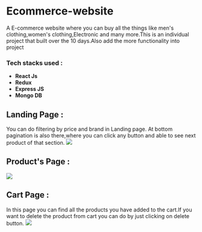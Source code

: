 # Ecommerce-website
A E-commerce website where you can buy all the things like men's clothing,women's clothing,Electronic and many more.This is an individual project that built over the 10 days.Also add the more functionality into project
​
### Tech stacks used :

*  **React Js** 
*  **Redux** 
*  **Express JS**
*  **Mongo DB**

## Landing Page :
You can do filtering by price and brand in Landing page.
At bottom pagination is also there,where you can click any button and able to see next product of that section.
<img src="https://drive.google.com/file/d/1wYDnUXC0Q8mt2D_ROuwi5cYT7Ysb7tjE/view?usp=sharing">


## Product's Page :
<img src="https://drive.google.com/file/d/1-HxAHq5TTsENhwQe_rjQSVLN27zpHDqk/view?usp=sharing">



## Cart Page :
In this page you can find all the products you have added to the cart.If you want to delete the product from cart you can do by just clicking on delete button.
<img src="https://drive.google.com/file/d/1hDcoDaUNFOE7oWj3rxCWIFN4CZaYC6CH/view?usp=sharing">

